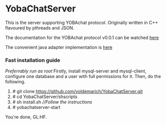 # YobaChatServer
This is the server supporting YOBAchat protocol. Originally written in C++ flavoured by pthreads and JSON.

The documentation for the YOBAchat protocol v0.0.1 can be watched [here](https://docs.google.com/document/d/1eZ8uFUfumk6VpDptsb01hf_1rgTCPvlQm49Mx8LYJrQ/edit?usp=sharing)

The convenient java adapter implementation is [here](https://github.com/2fuckoff/Client)

### Fast installation guide
*Preferrably run as root*
Firstly, install mysql-server and mysql-client, configure one database and a user with full permissions for it.
Then, do the following.
1. \# git clone https://github.com/voldemarich/YobaChatServer.git
2. \# cd YobaChatServer/shscripts
3. \# sh install.sh *//Follow the instructions*
4. \# yobachatserver-start

You're done, GL:HF.
